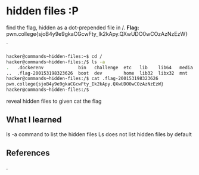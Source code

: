 # hidden files :P
find the flag, hidden as a dot-prepended file in /.
**Flag:** pwn.college{sjoB4y9e9gkaCGcwFty_Ik2kApy.QXwUDO0wCOzAzNzEzW}


`

```bash
hacker@commands~hidden-files:~$ cd /
hacker@commands~hidden-files:/$ ls -a
.   .dockerenv             bin   challenge  etc   lib    lib64   media  nix  proc  run   srv  tmp  var
..  .flag-200153198323626  boot  dev        home  lib32  libx32  mnt    opt  root  sbin  sys  usr
hacker@commands~hidden-files:/$ cat .flag-200153198323626
pwn.college{sjoB4y9e9gkaCGcwFty_Ik2kApy.QXwUDO0wCOzAzNzEzW}
hacker@commands~hidden-files:/$ 
```
reveal hidden files to given
cat the flag
## What I learned
ls -a command to list the hidden files
Ls does not list hidden files by default
## References 
.